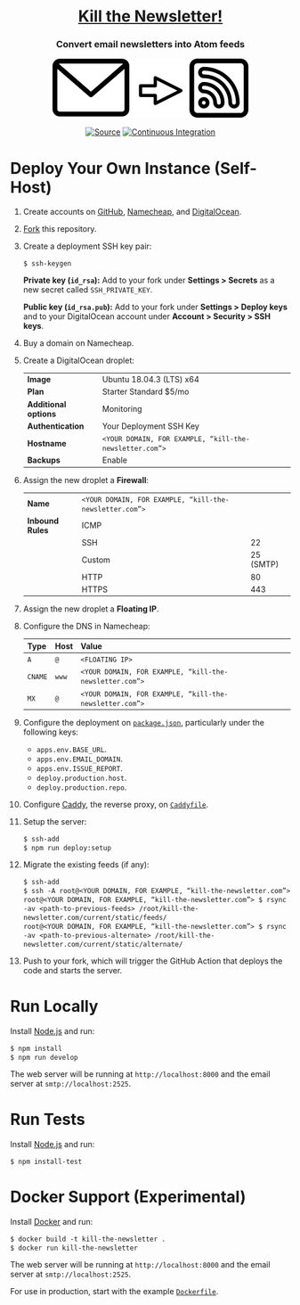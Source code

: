 <h1 align="center"><a href="https://kill-the-newsletter.com">Kill the Newsletter!</a></h1>
<h3 align="center">Convert email newsletters into Atom feeds</h3>
<p align="center"><img src="static/logo.svg" alt="Convert email newsletters into Atom feeds"></p>
<p align="center">
<a href="https://github.com/leafac/kill-the-newsletter.com"><img src="https://img.shields.io/badge/Source---" alt="Source"></a>
<a href="https://github.com/leafac/kill-the-newsletter.com/actions"><img src="https://github.com/leafac/kill-the-newsletter.com/workflows/.github/workflows/main.yml/badge.svg" alt="Continuous Integration"></a>
</p>

# Deploy Your Own Instance (Self-Host)

1. Create accounts on [GitHub](https://github.com), [Namecheap](https://www.namecheap.com), and [DigitalOcean](https://www.digitalocean.com).

2. [Fork](https://github.com/leafac/kill-the-newsletter.com/fork) this repository.

3. Create a deployment SSH key pair:

   ```console
   $ ssh-keygen
   ```

   **Private key (`id_rsa`):** Add to your fork under **Settings > Secrets** as a new secret called `SSH_PRIVATE_KEY`.

   **Public key (`id_rsa.pub`):** Add to your fork under **Settings > Deploy keys** and to your DigitalOcean account under **Account > Security > SSH keys**.

4. Buy a domain on Namecheap.

5. Create a DigitalOcean droplet:

   |                        |                                                         |
   | ---------------------- | ------------------------------------------------------- |
   | **Image**              | Ubuntu 18.04.3 (LTS) x64                                |
   | **Plan**               | Starter Standard \$5/mo                                 |
   | **Additional options** | Monitoring                                              |
   | **Authentication**     | Your Deployment SSH Key                                 |
   | **Hostname**           | `<YOUR DOMAIN, FOR EXAMPLE, “kill-the-newsletter.com”>` |
   | **Backups**            | Enable                                                  |

6. Assign the new droplet a **Firewall**:

   |                   |                                                         |           |
   | ----------------- | ------------------------------------------------------- | --------- |
   | **Name**          | `<YOUR DOMAIN, FOR EXAMPLE, “kill-the-newsletter.com”>` |           |
   | **Inbound Rules** | ICMP                                                    |           |
   |                   | SSH                                                     | 22        |
   |                   | Custom                                                  | 25 (SMTP) |
   |                   | HTTP                                                    | 80        |
   |                   | HTTPS                                                   | 443       |

7. Assign the new droplet a **Floating IP**.

8. Configure the DNS in Namecheap:

   | Type    | Host  | Value                                                   |
   | ------- | ----- | ------------------------------------------------------- |
   | `A`     | `@`   | `<FLOATING IP>`                                         |
   | `CNAME` | `www` | `<YOUR DOMAIN, FOR EXAMPLE, “kill-the-newsletter.com”>` |
   | `MX`    | `@`   | `<YOUR DOMAIN, FOR EXAMPLE, “kill-the-newsletter.com”>` |

9. Configure the deployment on [`package.json`](package.json), particularly under the following keys:

   - `apps.env.BASE_URL`.
   - `apps.env.EMAIL_DOMAIN`.
   - `apps.env.ISSUE_REPORT`.
   - `deploy.production.host`.
   - `deploy.production.repo`.

10. Configure [Caddy](https://caddyserver.com), the reverse proxy, on [`Caddyfile`](Caddyfile).

11. Setup the server:

    ```console
    $ ssh-add
    $ npm run deploy:setup
    ```

12. Migrate the existing feeds (if any):

    ```console
    $ ssh-add
    $ ssh -A root@<YOUR DOMAIN, FOR EXAMPLE, “kill-the-newsletter.com”>
    root@<YOUR DOMAIN, FOR EXAMPLE, “kill-the-newsletter.com”> $ rsync -av <path-to-previous-feeds> /root/kill-the-newsletter.com/current/static/feeds/
    root@<YOUR DOMAIN, FOR EXAMPLE, “kill-the-newsletter.com”> $ rsync -av <path-to-previous-alternate> /root/kill-the-newsletter.com/current/static/alternate/
    ```

13. Push to your fork, which will trigger the GitHub Action that deploys the code and starts the server.

# Run Locally

Install [Node.js](https://nodejs.org/) and run:

```console
$ npm install
$ npm run develop
```

The web server will be running at `http://localhost:8000` and the email server at `smtp://localhost:2525`.

# Run Tests

Install [Node.js](https://nodejs.org/) and run:

```console
$ npm install-test
```

# Docker Support (Experimental)

Install [Docker](https://www.docker.com/) and run:

```console
$ docker build -t kill-the-newsletter .
$ docker run kill-the-newsletter
```

The web server will be running at `http://localhost:8000` and the email server at `smtp://localhost:2525`.

For use in production, start with the example [`Dockerfile`](Dockerfile).
